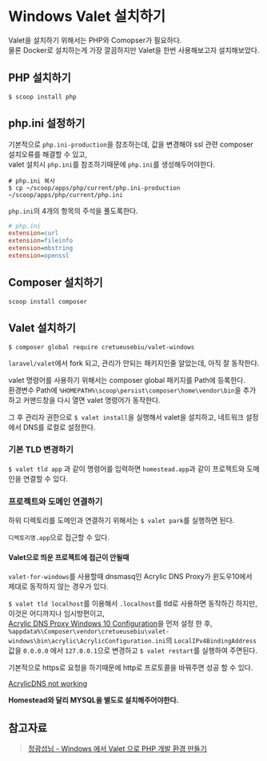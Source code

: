 # Windows Valet 설치하기

Valet을 설치하기 위해서는 PHP와 Comopser가 필요하다.<br/>
물론 Docker로 설치하는게 가장 깔끔하지만 Valet을 한번 사용해보고자 설치해보았다.


## PHP 설치하기
```shellscript
$ scoop install php
```

## php.ini 설정하기
기본적으로 `php.ini-production`을 참조하는데, 값을 변경해야 ssl 관련 composer 설치오류를 해결할 수 있고,<br/> 
valet 설치시 `php.ini`를 참조하기때문에 `php.ini`를 생성해두어야한다.
```
# php.ini 복사
$ cp ~/scoop/apps/php/current/php.ini-production ~/scoop/apps/php/current/php.ini
```

`php.ini`의 4개의 항목의 주석을 풀도록한다.
```ini
# php.ini
extension=curl
extension=fileinfo
extension=mbstring
extension=openssl
```

## Composer 설치하기
```
scoop install composer
```

## Valet 설치하기
```shellscript
$ composer global require cretueusebiu/valet-windows
```
`laravel/valet`에서 fork 되고, 관리가 안되는 패키지인줄 알았는데, 아직 잘 동작한다.

valet 명령어를 사용하기 위해서는 composer global 패키지를 Path에 등록한다.<br/>
환경변수 Path에 `%HOMEPATH%\scoop\persist\composer\home\vendor\bin`을 추가하고 커맨드창을 다시 열면 valet 명령어가 동작한다.

그 후 관리자 권한으로 `$ valet install`을 실행해서 valet을 설치하고, 네트워크 설정에서 DNS를 로컬로 설정한다.

### 기본 TLD 변경하기
`$ valet tld app` 과 같이 명령어를 입력하면 `homestead.app`과 같이 프로젝트와 도메인을 연결할 수 있다.

### 프로젝트와 도메인 연결하기
하위 디렉토리를 도메인과 연결하기 위해서는 `$ valet park`를 실행하면 된다.

`디렉토리명.app`으로 접근할 수 있다.

#### Valet으로 띄운 프로젝트에 접근이 안될때
`valet-for-windows`를 사용할때 dnsmasq인 Acrylic DNS Proxy가 윈도우10에서 제대로 동작하지 않는 경우가 있다.

`$ valet tld localhost`를 이용해서 `.localhost`를 tld로 사용하면 동작하긴 하지만, 이것은 어디까지나 임시방편이고,<br/>
[Acrylic DNS Proxy Windows 10 Configuration](https://mayakron.altervista.org/wikibase/show.php?id=AcrylicWindows10Configuration)을 먼저 설정 한 후,<br/>
`%appdata%\Composer\vendor\cretueusebiu\valet-windows\bin\acrylic\AcrylicConfiguration.ini`의 `LocalIPv4BindingAddress` 값을 `0.0.0.0` 에서 `127.0.0.1`으로 변경하고
`$ valet restart`를 실행하여 주면된다.

기본적으로 https로 요청을 하기때문에 http로 프로토콜을 바꿔주면 성공 할 수 있다.

[AcrylicDNS not working](https://github.com/cretueusebiu/valet-windows/issues/91)


**Homestead와 달리 MYSQL을 별도로 설치해주어야한다.**


## 참고자료

> [정광섭님 - Windows 에서 Valet 으로 PHP 개발 환경 만들기](https://www.lesstif.com/pages/viewpage.action?pageId=39126153)
